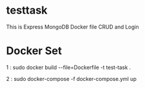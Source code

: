 # testtask

This is Express MongoDB Docker file CRUD and Login



# Docker Set

1 : sudo docker build --file=Dockerfile -t test-task .

2 : sudo docker-compose -f docker-compose.yml up